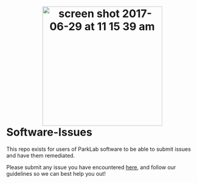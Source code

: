 # <div align="center"><img width="315" alt="screen shot 2017-06-29 at 11 15 39 am" src="https://user-images.githubusercontent.com/5629547/27695272-6b0855d0-5cbc-11e7-9d94-56e75c4c3316.png"></div> Software-Issues
This repo exists for users of ParkLab software to be able to submit issues and have them remediated.

Please submit any issue you have encountered [here](https://github.com/parklab/Software-Issues/issues/new), and follow our guidelines so we can best help you out!

